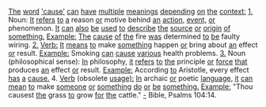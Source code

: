 [The](./the.md) [word](./word.md) ['cause'](./cause.md) [can](./can.md) [have](./have.md) [multiple](./multiple.md) [meanings](./meanings.md) [depending](./depending.md) [on](./on.md) [the](./the.md) [context:](./context.md) [1.](./1.md) Noun: [It](./it.md) [refers](./refers.md) [to](./to.md) [a](./a.md) reason [or](./or.md) motive behind [an](./an.md) [action,](./action.md) [event,](./event.md) [or](./or.md) phenomenon. [It](./it.md) [can](./can.md) [also](./also.md) [be](./be.md) [used](./used.md) [to](./to.md) [describe](./describe.md) [the](./the.md) [source](./source.md) [or](./or.md) [origin](./origin.md) [of](./of.md) [something.](./something.md) [Example:](./example.md) [The](./the.md) [cause](./cause.md) [of](./of.md) [the](./the.md) fire [was](./was.md) determined [to](./to.md) [be](./be.md) faulty wiring. [2.](./2.md) [Verb:](./verb.md) [It](./it.md) [means](./means.md) [to](./to.md) make [something](./something.md) happen [or](./or.md) bring about [an](./an.md) effect [or](./or.md) result. [Example:](./example.md) Smoking [can](./can.md) [cause](./cause.md) [various](./various.md) health problems. [3.](./3.md) Noun (philosophical sense): [In](./in.md) philosophy, [it](./it.md) [refers](./refers.md) [to](./to.md) [the](./the.md) principle [or](./or.md) [force](./force.md) [that](./that.md) produces [an](./an.md) effect [or](./or.md) result. [Example:](./example.md) According [to](./to.md) Aristotle, every effect [has](./has.md) [a](./a.md) [cause.](./cause.md) 4. [Verb](./verb.md) (obsolete [usage):](./usage.md) [In](./in.md) archaic [or](./or.md) poetic [language,](./language.md) [it](./it.md) [can](./can.md) [mean](./mean.md) [to](./to.md) make [someone](./someone.md) [or](./or.md) [something](./something.md) [do](./do.md) [or](./or.md) [be](./be.md) [something.](./something.md) [Example:](./example.md) "Thou causest [the](./the.md) grass [to](./to.md) grow [for](./for.md) [the](./the.md) cattle." [-](./.md) Bible, Psalms 104:14.